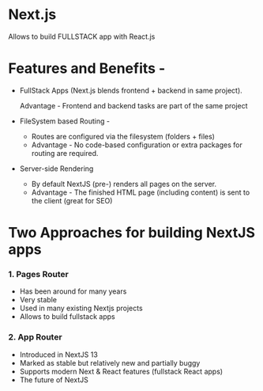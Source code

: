 # Next.js

Allows to build FULLSTACK app with React.js

# Features and Benefits -

- FullStack Apps (Next.js blends frontend + backend in same project).
    
    Advantage - Frontend and backend tasks are part of the same project
    
- FileSystem based Routing -
    - Routes are configured via the filesystem (folders + files)
    - Advantage - No code-based configuration or extra packages for routing are required.
- Server-side Rendering
    - By default NextJS (pre-) renders all pages on the server.
    - Advantage - The finished HTML page (including content) is sent to the client (great for SEO)


# Two Approaches for building NextJS apps

### 1. Pages Router

- Has been around for many years
- Very stable
- Used in many existing Nextjs projects
- Allows to build fullstack apps

### 2. App Router

- Introduced in NextJS 13
- Marked as stable but relatively new and partially buggy
- Supports modern Next & React features (fullstack React apps)
- The future of NextJS